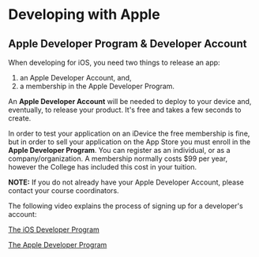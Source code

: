 # Developing with Apple

## Apple Developer Program & Developer Account

When developing for iOS, you need two things to release an app:

1. an Apple Developer Account, and,
2. a membership in the Apple Developer Program.

An **Apple Developer Account** will be needed to deploy to your device and, eventually, to release your product. It's free and takes a few seconds to create.

In order to test your application on an iDevice the free membership is fine, but in order to sell your application on the App Store you must enroll in the **Apple Developer Program**. You can register as an individual, or as a company/organization.  A membership normally costs $99 per year, however the College has included this cost in your tuition.

**NOTE:** If you do not already have your Apple Developer Account, please contact your course coordinators.

The following video explains the process of signing up for a developer's account:

[The iOS Developer Program](https://www.lynda.com/Swift-tutorials/iOS-Developer-Program/466181/483033-4.html)

[The Apple Developer Program](https://developer.apple.com)
